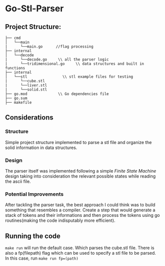 # Go-Stl-Parser

## Project Structure:

```
├── cmd
│   └──main  
|      └──main.go      //flag processing
├── internal
│   └──decode
|      └──decode.go     \\ all the parser logic
|      └──tridimensional.go     \\ data structures and built in functions
├── internal
│   └──stl                \\ stl example files for testing
|      └──cube.stl
|      └──liver.stl
|      └──solid.stl
├── go.mod              \\ Go dependencies file
├── go.sum
├── makefile            
```

## Considerations

### Structure
Simple project structure implemented to parse a stl file and organize the solid information in data structures.

### Design
The parser itself was implemented following a simple _Finite State Machine_ design taking into consideration the relevant possible states while reading the ascii file.

### Potential Improvements
After tackling the parser task, the best approach I could think was to build something that resembles a compiler. Create a step that would generate a stack of tokens and their informations and then process the tokens using go routines(making the code indisputably more efficient). 

## Running the code
`make run` will run the default case. Which parses the cube.stl file. There is also a fp(filepath) flag which can be used to specify a stl file to be parsed.
In this case, run `make run fp=(path)`
